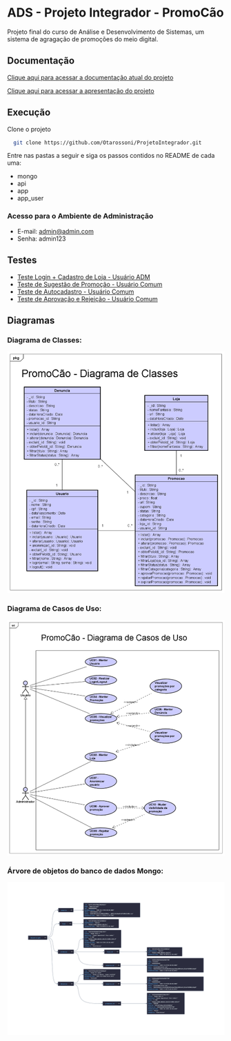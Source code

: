 # ADS - Projeto Integrador - PromoCão

Projeto final do curso de Análise e Desenvolvimento de Sistemas, um sistema de agragação de promoções do meio digital.

## Documentação

[Clique aqui para acessar a documentação atual do projeto](https://docs.google.com/document/d/1T5lEdS4kUNjKnftW05LDZtCfSuJucTEk9Gf2grP5Udo/edit?usp=sharing)

[Clique aqui para acessar a apresentação do projeto](https://docs.google.com/presentation/d/1RtRZxSM6DpM1L4OT7lw0Z76aWI0XJqJwFIEPxpjVLKk/edit?usp=sharing)

## Execução

Clone o projeto

```bash
  git clone https://github.com/Otarossoni/ProjetoIntegrador.git
```

Entre nas pastas a seguir e siga os passos contidos no README de cada uma:

- mongo
- api
- app
- app_user

### Acesso para o Ambiente de Administração

- E-mail: admin@admin.com
- Senha: admin123

## Testes

- [Teste Login + Cadastro de Loja - Usuário ADM](https://youtu.be/4U8Eujxjiy4)
- [Teste de Sugestão de Promoção - Usuário Comum](https://youtu.be/jk9bW7RTrOw)
- [Teste de Autocadastro - Usuário Comum](https://youtu.be/snmVLZ4Ze3k)
- [Teste de Aprovação e Rejeição - Usuário Comum](https://youtu.be/_y3DvypFgpE)

## Diagramas

### Diagrama de Classes:

<a><img src="/extras/images/diagramaClasses-promocao.png"></a>

### Diagrama de Casos de Uso:

<a><img src="/extras/images/diagramaCasosUso-promocao.png"></a>

### Árvore de objetos do banco de dados Mongo:

<a><img src="/extras/images/arvoreColecoesMongo.png"></a>
